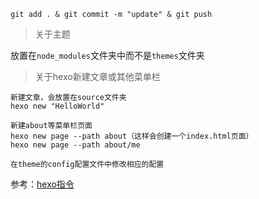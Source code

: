 ```shell
git add . & git commit -m "update" & git push
```

>   关于主题

放置在`node_modules`文件夹中而不是`themes`文件夹

>   关于hexo新建文章或其他菜单栏

~~~shell
新建文章，会放置在source文件夹
hexo new "HelloWorld"

新建about等菜单栏页面
hexo new page --path about（这样会创建一个index.html页面）
hexo new page --path about/me

在theme的config配置文件中修改相应的配置
~~~

参考：[hexo指令](https://hexo.io/zh-cn/docs/commands)
